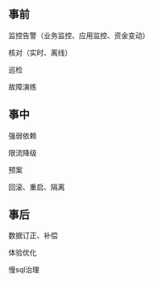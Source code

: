 ## 事前

监控告警（业务监控、应用监控、资金变动）

核对（实时、离线）

巡检

故障演练

## 事中

强弱依赖

限流降级

预案

回滚、重启、隔离

## 事后

数据订正、补偿

体验优化

慢sql治理